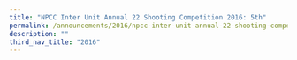 ```yaml
---
title: "NPCC Inter Unit Annual 22 Shooting Competition 2016: 5th"
permalink: /announcements/2016/npcc-inter-unit-annual-22-shooting-competition-2016-5th/
description: ""
third_nav_title: "2016"
---
```

